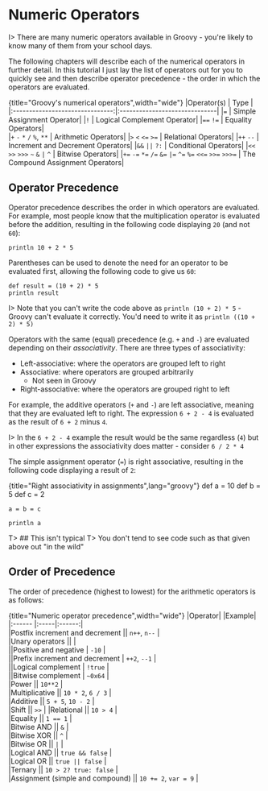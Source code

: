 # Numeric Operators  

I> There are many numeric operators available in Groovy - you're likely to know many of them from your school days. 

The following chapters will describe each of the numerical operators in further detail.  In this tutorial I just lay the list of operators out for you to quickly see and then describe operator precedence - the order in which the operators are evaluated.

{title="Groovy's numerical operators",width="wide"}
|Operator(s)	| Type |
|:-------------------------------:|:------------------------------|
|`=`	| Simple Assignment Operator|
|`!`	| Logical Complement Operator|
|`==`   `!=`	| Equality Operators|   
|`+`   `-`   `*`   `/`  `%`, `**`	| Arithmetic Operators|
|`>`   `<`   `<=`  `>=`	| Relational Operators|
|`++`  `--`	| Increment and Decrement Operators|
|`&&`  `||`   `?:`	| Conditional Operators|
|`<<`   `>>`   `>>>`   `~`   `&` `|` `^`	| Bitwise Operators|
|`+=`  `-=`  `*=`  `/=`  `&=`  `|=` `^=`  `%=`  `<<=`  `>>=`  `>>>=`	| The Compound Assignment Operators|

## Operator Precedence
Operator precedence describes the order in which operators are evaluated. For example, most people know that the multiplication operator is evaluated before the addition, resulting in the following code displaying `20` (and not `60`):


	println 10 + 2 * 5


Parentheses can be used to denote the need for an operator to be evaluated first, allowing the following code to give us `60`: 

	def result = (10 + 2) * 5
	println result

I> Note that you can't write the code above as `println (10 + 2) * 5` - Groovy can't evaluate it correctly. You'd need to write it as `println ((10 + 2) * 5)`

Operators with the same (equal) precedence (e.g. `+` and `-`) are evaluated depending on their _associativity_. There are three types of associativity:

* Left-associative: where the operators are grouped left to right
* Associative: where operators are grouped arbitrarily
	* Not seen in Groovy
* Right-associative: where the operators are grouped right to left

For example, the additive operators (`+` and `-`) are left associative, meaning that they are evaluated left to right. The expression `6 + 2 - 4` is evaluated as the result of `6 + 2` minus `4`. 

I> In the `6 + 2 - 4` example the result would be the same regardless (`4`) but in other expressions the associativity does matter - consider `6 / 2 * 4`

The simple assignment operator (`=`) is right associative, resulting in the following code displaying a result of `2`:

{title="Right associativity in assignments",lang="groovy"}
	def a = 10
	def b = 5
	def c = 2
	
	a = b = c
	
	println a

T> ## This isn't typical
T> You don't tend to see code such as that given above out "in the wild"

## Order of Precedence

The order of precedence (highest to lowest) for the arithmetic operators is as follows:

{title="Numeric operator precedence",width="wide"}
|Operator| |Example|  
|:------ |:-----|:------:|  
|Postfix increment and decrement	|| `n++`, `n--`	|  
|Unary operators	||	|  
||Positive and negative 	| `-10`	|  
||Prefix increment and decrement	| `++2`, `--1`	|  
||Logical complement	| `!true`	|  
||Bitwise complement	| `~0x64`	|  
|Power	|| `10**2`	|  
|Multiplicative	|| `10 * 2`, `6 / 3`	|  
|Additive	|| `5 + 5`, `10 - 2`	|  
|Shift	|| `>>`	| 
|Relational	|| `10 > 4`	|  
|Equality	|| `1 == 1`	|  
|Bitwise AND	|| `&`	|  
|Bitwise XOR	|| `^`	|  
|Bitwise OR	|| `|`	|  
|Logical AND	|| `true && false`	|  
|Logical OR	|| `true || false`	|  
|Ternary	|| `10 > 2? true: false`	|  
|Assignment (simple and compound)	|| `10 += 2`, `var = 9`	| 





